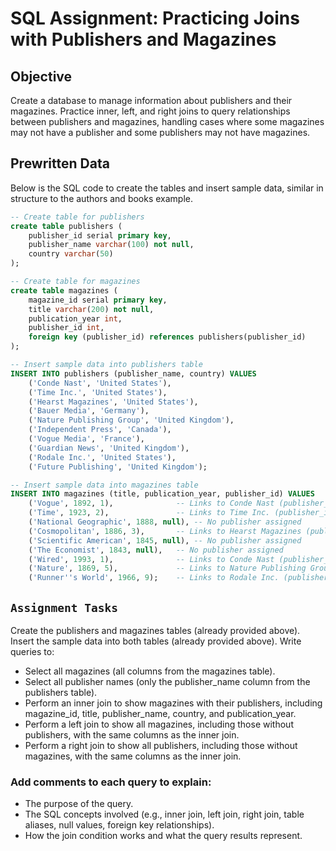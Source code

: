 # SQL Assignment: Practicing Joins with Publishers and Magazines

## Objective

Create a database to manage information about publishers and their magazines. Practice inner, left, and right joins to query relationships between publishers and magazines, handling cases where some magazines may not have a publisher and some publishers may not have magazines.

## Prewritten Data

Below is the SQL code to create the tables and insert sample data, similar in structure to the authors and books example.

```sql
-- Create table for publishers
create table publishers (
    publisher_id serial primary key,
    publisher_name varchar(100) not null,
    country varchar(50)
);

-- Create table for magazines
create table magazines (
    magazine_id serial primary key,
    title varchar(200) not null,
    publication_year int,
    publisher_id int,
    foreign key (publisher_id) references publishers(publisher_id)
);

-- Insert sample data into publishers table
INSERT INTO publishers (publisher_name, country) VALUES
    ('Conde Nast', 'United States'),
    ('Time Inc.', 'United States'),
    ('Hearst Magazines', 'United States'),
    ('Bauer Media', 'Germany'),
    ('Nature Publishing Group', 'United Kingdom'),
    ('Independent Press', 'Canada'),
    ('Vogue Media', 'France'),
    ('Guardian News', 'United Kingdom'),
    ('Rodale Inc.', 'United States'),
    ('Future Publishing', 'United Kingdom');

-- Insert sample data into magazines table
INSERT INTO magazines (title, publication_year, publisher_id) VALUES
    ('Vogue', 1892, 1),              -- Links to Conde Nast (publisher_id = 1)
    ('Time', 1923, 2),               -- Links to Time Inc. (publisher_id = 2)
    ('National Geographic', 1888, null), -- No publisher assigned
    ('Cosmopolitan', 1886, 3),       -- Links to Hearst Magazines (publisher_id = 3)
    ('Scientific American', 1845, null), -- No publisher assigned
    ('The Economist', 1843, null),   -- No publisher assigned
    ('Wired', 1993, 1),              -- Links to Conde Nast (publisher_id = 1)
    ('Nature', 1869, 5),             -- Links to Nature Publishing Group (publisher_id = 5)
    ('Runner''s World', 1966, 9);    -- Links to Rodale Inc. (publisher_id = 9)
```

## `Assignment Tasks`

Create the publishers and magazines tables (already provided above).
Insert the sample data into both tables (already provided above).
Write queries to:

- Select all magazines (all columns from the magazines table).
- Select all publisher names (only the publisher_name column from the publishers table).
- Perform an inner join to show magazines with their publishers, including magazine_id, title, publisher_name, country, and publication_year.
- Perform a left join to show all magazines, including those without publishers, with the same columns as the inner join.
- Perform a right join to show all publishers, including those without magazines, with the same columns as the inner join.

### Add comments to each query to explain:

- The purpose of the query.
- The SQL concepts involved (e.g., inner join, left join, right join, table aliases, null values, foreign key relationships).
- How the join condition works and what the query results represent.
